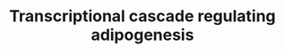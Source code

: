 ---
annotations:
- id: CL:0000136
  parent: native cell
  type: Cell Type Ontology
  value: fat cell
- id: PW:0000650
  parent: signaling pathway
  type: Pathway Ontology
  value: signaling pathway pertinent to development
authors:
- Mkutmon
- AlexanderPico
citedin:
- link: 10.1016/j.humgen.2022.201135
  title: In silico transcriptional analysis of asymptomatic and severe COVID-19 patients
    reveals the susceptibility of severe patients to other comorbidities and non-viral
    pathological conditions (2023)
- link: 10.3390/pathogens12111373
  title: Transcriptional Profiling of SARS-CoV-2-Infected Calu-3 Cells Reveals Immune-Related
    Signaling Pathways (2024)
- link: 10.1038/s41598-024-70629-7
  title: The differential expression of adipose tissue genes in short, medium and
    long-term periods after bariatric surgery (2024)
communities:
- ontox
description: Peroxisome proliferator-activated receptor gamma (PPARG) lies at the
  core of the transcriptional cascade that regulates adipogenesis. The expression
  of PPARG is regulated by several pro-adipogenic (green) and anti-adipogenic (orange)
  factors. PPARG itself is activated by an as-yet-uncharacterized ligand. CCAAT-enhancer-binding
  protein alpha (C/EBPA) is regulated through a series of inhibitory protein–protein
  interactions. Some transcription-factor families have several members that participate
  in adipogenesis, such as the Krüppel-like factors (KLFs). Rosen et al. Figure 2a
last-edited: 2019-10-22
ndex: c6c68d1e-8b69-11eb-9e72-0ac135e8bacf
organisms:
- Homo sapiens
redirect_from:
- /index.php/Pathway:WP4211
- /instance/WP4211
- /instance/WP4211_r107570
revision: r107570
schema-jsonld:
- '@context': https://schema.org/
  '@id': https://wikipathways.github.io/pathways/WP4211.html
  '@type': Dataset
  creator:
    '@type': Organization
    name: WikiPathways
  description: Peroxisome proliferator-activated receptor gamma (PPARG) lies at the
    core of the transcriptional cascade that regulates adipogenesis. The expression
    of PPARG is regulated by several pro-adipogenic (green) and anti-adipogenic (orange)
    factors. PPARG itself is activated by an as-yet-uncharacterized ligand. CCAAT-enhancer-binding
    protein alpha (C/EBPA) is regulated through a series of inhibitory protein–protein
    interactions. Some transcription-factor families have several members that participate
    in adipogenesis, such as the Krüppel-like factors (KLFs). Rosen et al. Figure
    2a
  keywords:
  - CEBPA
  - CEBPB
  - CEBPD
  - CEBPG
  - DDIT3
  - EGR2
  - GATA2
  - GATA3
  - KLF15
  - KLF2
  - KLF5
  - PPARG
  - SREBF1
  license: CC0
  name: Transcriptional cascade regulating adipogenesis
seo: CreativeWork
title: Transcriptional cascade regulating adipogenesis
wpid: WP4211
---